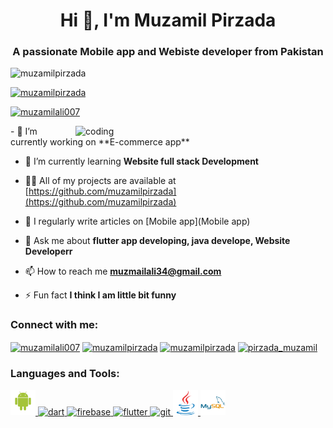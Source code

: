 
<h1 align="center">Hi 👋, I'm Muzamil Pirzada</h1>
<h3 align="center">A passionate Mobile app and Webiste developer from Pakistan</h3>

<p align="left"> <img src="https://komarev.com/ghpvc/?username=muzamilpirzada&label=Profile%20views&color=0e75b6&style=flat" alt="muzamilpirzada" /> </p>

<p align="left"> <a href="https://github.com/ryo-ma/github-profile-trophy"><img src="https://github-profile-trophy.vercel.app/?username=muzamilpirzada" alt="muzamilpirzada" /></a> </p>

<p align="left"> <a href="https://twitter.com/muzamilali007" target="blank"><img src="https://img.shields.io/twitter/follow/muzamilali007?logo=twitter&style=for-the-badge" alt="muzamilali007" /></a> </p>
<img align="right" alt="coding" width="400" src="https://media0.giphy.com/media/qgQUggAC3Pfv687qPC/giphy.gif">
- 🔭 I’m currently working on **E-commerce app**

- 🌱 I’m currently learning **Website full stack Development**

- 👨‍💻 All of my projects are available at [https://github.com/muzamilpirzada](https://github.com/muzamilpirzada)

- 📝 I regularly write articles on [Mobile app](Mobile app)

- 💬 Ask me about **flutter app developing, java develope, Website Developerr**

- 📫 How to reach me **muzmailali34@gmail.com**

- ⚡ Fun fact **I think I am little bit funny**

<h3 align="left">Connect with me:</h3>

<p align="left">
<a href="https://twitter.com/muzamilali007" target="blank"><img align="center" src="https://raw.githubusercontent.com/rahuldkjain/github-profile-readme-generator/master/src/images/icons/Social/twitter.svg" alt="muzamilali007" height="30" width="40" /></a>
<a href="https://linkedin.com/in/muzamilpirzada" target="blank"><img align="center" src="https://raw.githubusercontent.com/rahuldkjain/github-profile-readme-generator/master/src/images/icons/Social/linked-in-alt.svg" alt="muzamilpirzada" height="30" width="40" /></a>
<a href="https://fb.com/muzamilpirzada" target="blank"><img align="center" src="https://raw.githubusercontent.com/rahuldkjain/github-profile-readme-generator/master/src/images/icons/Social/facebook.svg" alt="muzamilpirzada" height="30" width="40" /></a>
<a href="https://instagram.com/pirzada_muzamil" target="blank"><img align="center" src="https://raw.githubusercontent.com/rahuldkjain/github-profile-readme-generator/master/src/images/icons/Social/instagram.svg" alt="pirzada_muzamil" height="30" width="40" /></a>
</p>

<h3 align="left">Languages and Tools:</h3>
<p align="left"> <a href="https://developer.android.com" target="_blank" rel="noreferrer"> <img src="https://raw.githubusercontent.com/devicons/devicon/master/icons/android/android-original-wordmark.svg" alt="android" width="40" height="40"/> </a> <a href="https://dart.dev" target="_blank" rel="noreferrer"> <img src="https://www.vectorlogo.zone/logos/dartlang/dartlang-icon.svg" alt="dart" width="40" height="40"/> </a> <a href="https://firebase.google.com/" target="_blank" rel="noreferrer"> <img src="https://www.vectorlogo.zone/logos/firebase/firebase-icon.svg" alt="firebase" width="40" height="40"/> </a> <a href="https://flutter.dev" target="_blank" rel="noreferrer"> <img src="https://www.vectorlogo.zone/logos/flutterio/flutterio-icon.svg" alt="flutter" width="40" height="40"/> </a> <a href="https://git-scm.com/" target="_blank" rel="noreferrer"> <img src="https://www.vectorlogo.zone/logos/git-scm/git-scm-icon.svg" alt="git" width="40" height="40"/> </a> <a href="https://www.java.com" target="_blank" rel="noreferrer"> <img src="https://raw.githubusercontent.com/devicons/devicon/master/icons/java/java-original.svg" alt="java" width="40" height="40"/> </a> <a href="https://www.mysql.com/" target="_blank" rel="noreferrer"> <img src="https://raw.githubusercontent.com/devicons/devicon/master/icons/mysql/mysql-original-wordmark.svg" alt="mysql" width="40" height="40"/> </a> </p>
